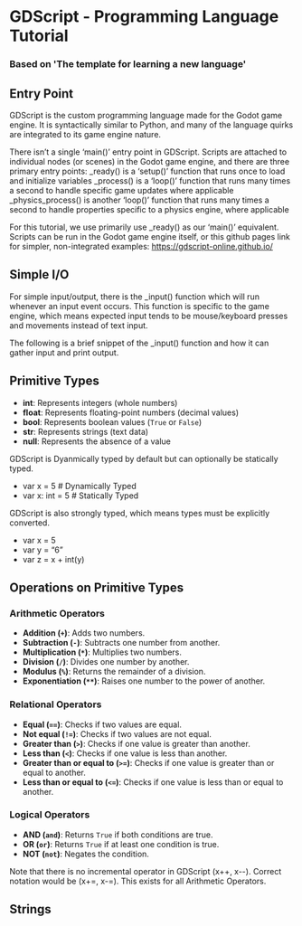 # GDScript - Programming Language Tutorial
### Based on 'The template for learning a new language'

## Entry Point
GDScript is the custom programming language made for the Godot game engine. It is syntactically similar to Python, and many of the language quirks are integrated to its game engine nature. 

There isn’t a single ‘main()’ entry point in GDScript. Scripts are attached to individual nodes (or scenes) in the Godot game engine, and there are three primary entry points: 
_ready() is a ‘setup()’ function that runs once to load and initialize variables 
_process() is a ‘loop()’ function that runs many times a second to handle specific game updates where applicable
_physics_process() is another ‘loop()’ function that runs many times a second to handle properties specific to a physics engine, where applicable

For this tutorial, we use primarily use _ready() as our ‘main()’ equivalent. Scripts can be run in the Godot game engine itself, or this github pages link for simpler, non-integrated examples:
https://gdscript-online.github.io/


## Simple I/O
For simple input/output, there is the _input() function which will run whenever an input event occurs. This function is specific to the game engine, which means expected input tends to be mouse/keyboard presses and movements instead of text input. 

The following is a brief snippet of the _input() function and how it can gather input and print output. 


## Primitive Types

- **int**: Represents integers (whole numbers)
- **float**: Represents floating-point numbers (decimal values)
- **bool**: Represents boolean values (`True` or `False`)
- **str**: Represents strings (text data)
- **null**: Represents the absence of a value

GDScript is Dyanmically typed by default but can optionally be statically typed. 

- var x = 5 # Dynamically Typed
- var x: int = 5 # Statically Typed

GDScript is also strongly typed, which means types must be explicitly converted.
- var x = 5
- var y = “6”
- var z = x + int(y)

## Operations on Primitive Types
### Arithmetic Operators
- **Addition (`+`)**: Adds two numbers.
- **Subtraction (`-`)**: Subtracts one number from another.
- **Multiplication (`*`)**: Multiplies two numbers.
- **Division (`/`)**: Divides one number by another.
- **Modulus (`%`)**: Returns the remainder of a division.
- **Exponentiation (`**`)**: Raises one number to the power of another.
### Relational Operators
- **Equal (`==`)**: Checks if two values are equal.
- **Not equal (`!=`)**: Checks if two values are not equal.
- **Greater than (`>`)**: Checks if one value is greater than another.
- **Less than (`<`)**: Checks if one value is less than another.
- **Greater than or equal to (`>=`)**: Checks if one value is greater than or equal to another.
- **Less than or equal to (`<=`)**: Checks if one value is less than or equal to another.
### Logical Operators
- **AND (`and`)**: Returns `True` if both conditions are true.
- **OR (`or`)**: Returns `True` if at least one condition is true.
- **NOT (`not`)**: Negates the condition.

Note that there is no incremental operator in GDScript (x++, x--). Correct notation would be (x+=, x-=). This exists for all Arithmetic Operators.

## Strings
